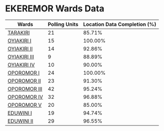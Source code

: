 
# EKEREMOR Wards Data

| Wards | Polling Units | Location Data Completion (%) |
| ---- | ----- | ------- |
| [TARAKIRI](./wards/1288-tarakiri) | 21 | 85.71% |
| [OYIAKIRI I](./wards/1289-oyiakiri-i) | 15 | 100.00% |
| [OYIAKIRI II](./wards/1290-oyiakiri-ii) | 14 | 92.86% |
| [OYIAKIRI III](./wards/1291-oyiakiri-iii) | 9 | 88.89% |
| [OYIAKIRI IV](./wards/1292-oyiakiri-iv) | 10 | 90.00% |
| [OPOROMOR I](./wards/1293-oporomor-i) | 24 | 100.00% |
| [OPOROMOR II](./wards/1294-oporomor-ii) | 23 | 91.30% |
| [OPOROMOR III](./wards/1295-oporomor-iii) | 42 | 95.24% |
| [OPOROMOR IV](./wards/1296-oporomor-iv) | 32 | 96.88% |
| [OPOROMOR V](./wards/1297-oporomor-v) | 20 | 85.00% |
| [EDUWINI I](./wards/1298-eduwini-i) | 19 | 94.74% |
| [EDUWINI II](./wards/1299-eduwini-ii) | 29 | 96.55% |




